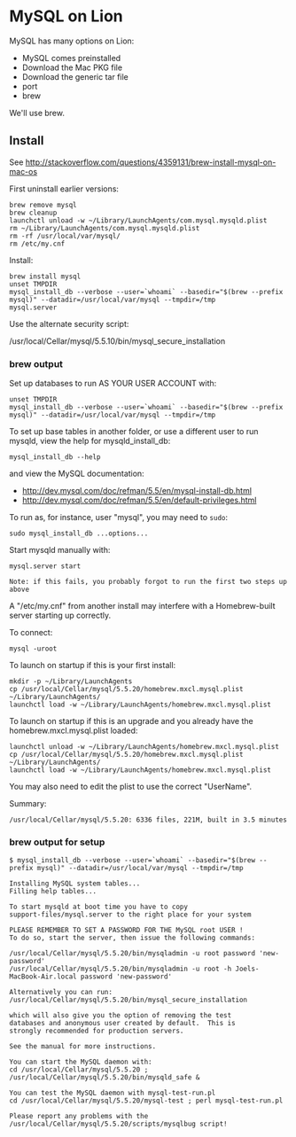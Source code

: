 # MySQL on Lion

MySQL has many options on Lion:

  * MySQL comes preinstalled
  * Download the Mac PKG file
  * Download the generic tar file
  * port
  * brew

We'll use brew.

## Install

See http://stackoverflow.com/questions/4359131/brew-install-mysql-on-mac-os

First uninstall earlier versions:

    brew remove mysql
    brew cleanup
    launchctl unload -w ~/Library/LaunchAgents/com.mysql.mysqld.plist
    rm ~/Library/LaunchAgents/com.mysql.mysqld.plist
    rm -rf /usr/local/var/mysql/
    rm /etc/my.cnf

Install:

    brew install mysql
    unset TMPDIR
    mysql_install_db --verbose --user=`whoami` --basedir="$(brew --prefix mysql)" --datadir=/usr/local/var/mysql --tmpdir=/tmp
    mysql.server

Use the alternate security script:

/usr/local/Cellar/mysql/5.5.10/bin/mysql_secure_installation


### brew output

Set up databases to run AS YOUR USER ACCOUNT with:

    unset TMPDIR
    mysql_install_db --verbose --user=`whoami` --basedir="$(brew --prefix mysql)" --datadir=/usr/local/var/mysql --tmpdir=/tmp

To set up base tables in another folder, or use a different user to run
mysqld, view the help for mysqld_install_db:

    mysql_install_db --help

and view the MySQL documentation:

  * http://dev.mysql.com/doc/refman/5.5/en/mysql-install-db.html
  * http://dev.mysql.com/doc/refman/5.5/en/default-privileges.html

To run as, for instance, user "mysql", you may need to `sudo`:

    sudo mysql_install_db ...options...

Start mysqld manually with:

    mysql.server start

    Note: if this fails, you probably forgot to run the first two steps up above

A "/etc/my.cnf" from another install may interfere with a Homebrew-built
server starting up correctly.

To connect:

    mysql -uroot

To launch on startup if this is your first install:

    mkdir -p ~/Library/LaunchAgents
    cp /usr/local/Cellar/mysql/5.5.20/homebrew.mxcl.mysql.plist ~/Library/LaunchAgents/
    launchctl load -w ~/Library/LaunchAgents/homebrew.mxcl.mysql.plist

To launch on startup if this is an upgrade and you already have the homebrew.mxcl.mysql.plist loaded:

    launchctl unload -w ~/Library/LaunchAgents/homebrew.mxcl.mysql.plist
    cp /usr/local/Cellar/mysql/5.5.20/homebrew.mxcl.mysql.plist ~/Library/LaunchAgents/
    launchctl load -w ~/Library/LaunchAgents/homebrew.mxcl.mysql.plist

You may also need to edit the plist to use the correct "UserName".

Summary: 

    /usr/local/Cellar/mysql/5.5.20: 6336 files, 221M, built in 3.5 minutes

### brew output for setup

    $ mysql_install_db --verbose --user=`whoami` --basedir="$(brew --prefix mysql)" --datadir=/usr/local/var/mysql --tmpdir=/tmp

    Installing MySQL system tables...
    Filling help tables...

    To start mysqld at boot time you have to copy
    support-files/mysql.server to the right place for your system

    PLEASE REMEMBER TO SET A PASSWORD FOR THE MySQL root USER !
    To do so, start the server, then issue the following commands:

    /usr/local/Cellar/mysql/5.5.20/bin/mysqladmin -u root password 'new-password'
    /usr/local/Cellar/mysql/5.5.20/bin/mysqladmin -u root -h Joels-MacBook-Air.local password 'new-password'

    Alternatively you can run:
    /usr/local/Cellar/mysql/5.5.20/bin/mysql_secure_installation

    which will also give you the option of removing the test
    databases and anonymous user created by default.  This is
    strongly recommended for production servers.

    See the manual for more instructions.

    You can start the MySQL daemon with:
    cd /usr/local/Cellar/mysql/5.5.20 ; /usr/local/Cellar/mysql/5.5.20/bin/mysqld_safe &

    You can test the MySQL daemon with mysql-test-run.pl
    cd /usr/local/Cellar/mysql/5.5.20/mysql-test ; perl mysql-test-run.pl

    Please report any problems with the /usr/local/Cellar/mysql/5.5.20/scripts/mysqlbug script!
